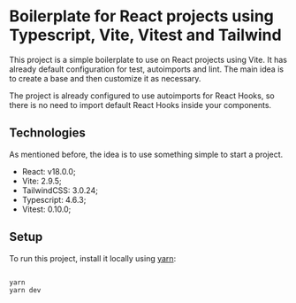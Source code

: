 # Boilerplate for React projects using Typescript, Vite, Vitest and Tailwind

This project is a simple boilerplate to use on React projects using Vite.
It has already default configuration for test, autoimports and lint. The main
idea is to create a base and then customize it as necessary.

The project is already configured to use autoimports for React Hooks, so there is no
need to import default React Hooks inside your components.

## Technologies

As mentioned before, the idea is to use something simple to start a project.

- React: v18.0.0;
- Vite: 2.9.5;
- TailwindCSS: 3.0.24;
- Typescript: 4.6.3;
- Vitest: 0.10.0;

## Setup

To run this project, install it locally using [yarn]("https://yarnpkg.com/"):

```

yarn
yarn dev

```